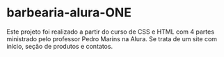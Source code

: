 # barbearia-alura-ONE
Este projeto foi realizado a partir do curso de CSS e HTML com 4 partes ministrado pelo professor Pedro Marins na Alura. Se trata de um site com início, seção de produtos e contatos.
